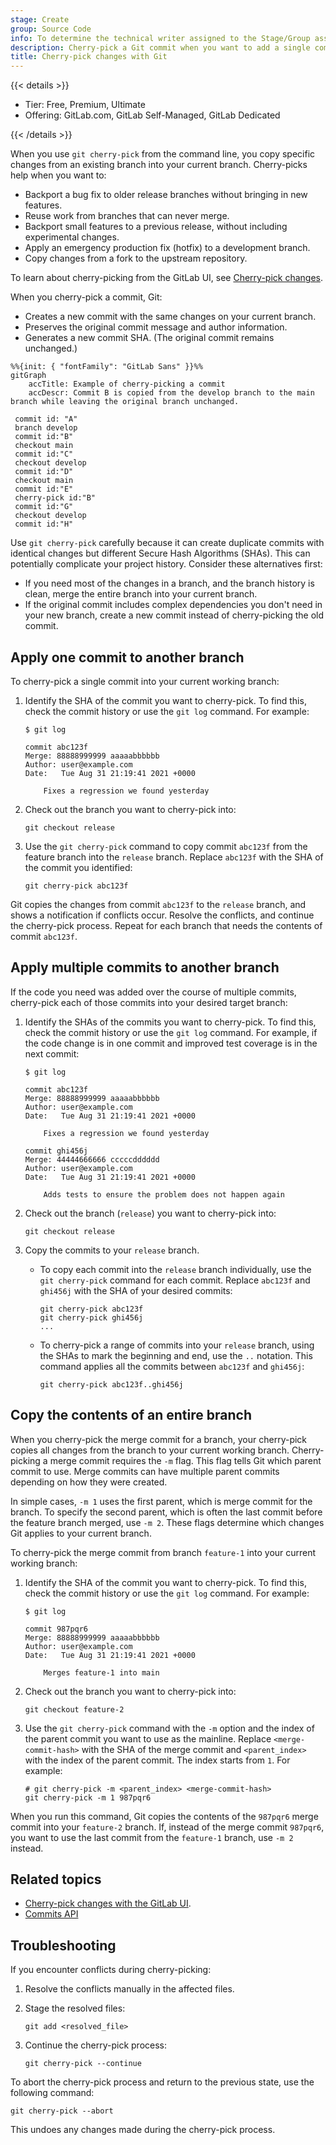 ```yaml
---
stage: Create
group: Source Code
info: To determine the technical writer assigned to the Stage/Group associated with this page, see https://handbook.gitlab.com/handbook/product/ux/technical-writing/#assignments
description: Cherry-pick a Git commit when you want to add a single commit from one branch to another.
title: Cherry-pick changes with Git
---
```


{{< details >}}

- Tier: Free, Premium, Ultimate
- Offering: GitLab.com, GitLab Self-Managed, GitLab Dedicated

{{< /details >}}

When you use `git cherry-pick` from the command line, you copy specific changes from an existing
branch into your current branch. Cherry-picks help when you want to:

- Backport a bug fix to older release branches without bringing in new features.
- Reuse work from branches that can never merge.
- Backport small features to a previous release, without including experimental changes.
- Apply an emergency production fix (hotfix) to a development branch.
- Copy changes from a fork to the upstream repository.

To learn about cherry-picking from the GitLab UI, see
[Cherry-pick changes](../../user/project/merge_requests/cherry_pick_changes.md).

When you cherry-pick a commit, Git:

- Creates a new commit with the same changes on your current branch.
- Preserves the original commit message and author information.
- Generates a new commit SHA. (The original commit remains unchanged.)

<!-- Diagram reused in doc/user/projects/merge_requests/cherry_pick_changes.md -->

```mermaid
%%{init: { "fontFamily": "GitLab Sans" }}%%
gitGraph
    accTitle: Example of cherry-picking a commit
    accDescr: Commit B is copied from the develop branch to the main branch while leaving the original branch unchanged.

 commit id: "A"
 branch develop
 commit id:"B"
 checkout main
 commit id:"C"
 checkout develop
 commit id:"D"
 checkout main
 commit id:"E"
 cherry-pick id:"B"
 commit id:"G"
 checkout develop
 commit id:"H"
```

Use `git cherry-pick` carefully because it can create duplicate commits with identical changes but
different Secure Hash Algorithms (SHAs). This can potentially complicate your project history. Consider these alternatives first:

- If you need most of the changes in a branch, and the branch history is clean, merge the entire
  branch into your current branch.
- If the original commit includes complex dependencies you don't need in your new branch,
  create a new commit instead of cherry-picking the old commit.

## Apply one commit to another branch

To cherry-pick a single commit into your current working branch:

1. Identify the SHA of the commit you want to cherry-pick.
   To find this, check the commit history or use the `git log` command. For example:

   ```shell
   $ git log

   commit abc123f
   Merge: 88888999999 aaaaabbbbbb
   Author: user@example.com
   Date:   Tue Aug 31 21:19:41 2021 +0000

       Fixes a regression we found yesterday
    ```

1. Check out the branch you want to cherry-pick into:

   ```shell
   git checkout release
   ```

1. Use the `git cherry-pick` command to copy commit `abc123f` from the
   feature branch into the `release` branch. Replace `abc123f` with the SHA of
   the commit you identified:

   ```shell
   git cherry-pick abc123f
   ```

Git copies the changes from commit `abc123f` to the `release` branch, and shows a notification
if conflicts occur. Resolve the conflicts, and continue the cherry-pick process. Repeat for each
branch that needs the contents of commit `abc123f`.

## Apply multiple commits to another branch

If the code you need was added over the course of multiple commits, cherry-pick each of those commits
into your desired target branch:

1. Identify the SHAs of the commits you want to cherry-pick. To find this, check the commit history
   or use the `git log` command. For example, if the code change is in one commit and improved test
   coverage is in the next commit:

   ```shell
   $ git log

   commit abc123f
   Merge: 88888999999 aaaaabbbbbb
   Author: user@example.com
   Date:   Tue Aug 31 21:19:41 2021 +0000

       Fixes a regression we found yesterday

   commit ghi456j
   Merge: 44444666666 cccccdddddd
   Author: user@example.com
   Date:   Tue Aug 31 21:19:41 2021 +0000

       Adds tests to ensure the problem does not happen again
    ```

1. Check out the branch (`release`) you want to cherry-pick into:

   ```shell
   git checkout release
   ```

1. Copy the commits to your `release` branch.

   - To copy each commit into the `release` branch individually, use the `git cherry-pick` command for
     each commit. Replace `abc123f` and `ghi456j` with the SHA of your desired commits:

     ```shell
     git cherry-pick abc123f
     git cherry-pick ghi456j
     ...
     ```

   - To cherry-pick a range of commits into your `release` branch, using the SHAs to mark the
     beginning and end, use the `..` notation. This command applies all the commits between `abc123f`
     and `ghi456j`:

     ```shell
     git cherry-pick abc123f..ghi456j
     ```

## Copy the contents of an entire branch

When you cherry-pick the merge commit for a branch, your cherry-pick copies all changes from the branch
to your current working branch. Cherry-picking a merge commit requires the `-m` flag. This flag tells Git
which parent commit to use. Merge commits can have multiple parent commits depending on how they were created.

In simple cases, `-m 1` uses the first parent, which is merge commit for the branch. To specify the
second parent, which is often the last commit before the feature branch merged, use `-m 2`. These flags
determine which changes Git applies to your current branch.

To cherry-pick the merge commit from branch `feature-1` into your current working branch:

1. Identify the SHA of the commit you want to cherry-pick.
   To find this, check the commit history or use the `git log` command. For example:

   ```shell
   $ git log

   commit 987pqr6
   Merge: 88888999999 aaaaabbbbbb
   Author: user@example.com
   Date:   Tue Aug 31 21:19:41 2021 +0000

       Merges feature-1 into main
    ```

1. Check out the branch you want to cherry-pick into:

   ```shell
   git checkout feature-2
   ```

1. Use the `git cherry-pick` command with the `-m` option and the index of the parent commit
   you want to use as the mainline. Replace `<merge-commit-hash>` with the SHA of the merge commit
   and `<parent_index>` with the index of the parent commit. The index starts from `1`. For example:

   ```shell
   # git cherry-pick -m <parent_index> <merge-commit-hash>
   git cherry-pick -m 1 987pqr6
   ```

When you run this command, Git copies the contents of the `987pqr6` merge commit into your `feature-2`
branch. If, instead of the merge commit `987pqr6`, you want to use the last commit from the `feature-1`
branch, use `-m 2` instead.

## Related topics

- [Cherry-pick changes with the GitLab UI](../../user/project/merge_requests/cherry_pick_changes.md).
- [Commits API](../../api/commits.md#cherry-pick-a-commit)

## Troubleshooting

If you encounter conflicts during cherry-picking:

1. Resolve the conflicts manually in the affected files.
1. Stage the resolved files:

   ```shell
   git add <resolved_file>
   ```

1. Continue the cherry-pick process:

   ```shell
   git cherry-pick --continue
   ```

To abort the cherry-pick process and return to the previous state,
use the following command:

```shell
git cherry-pick --abort
```

This undoes any changes made during the cherry-pick process.
